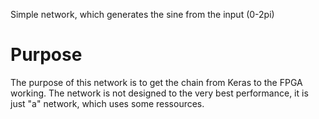 Simple network, which generates the sine from the input (0-2pi)

# Purpose
The purpose of this network is to get the chain from Keras to the FPGA working.
The network is not designed to the very best performance, it is just "a"
network, which uses some ressources.

